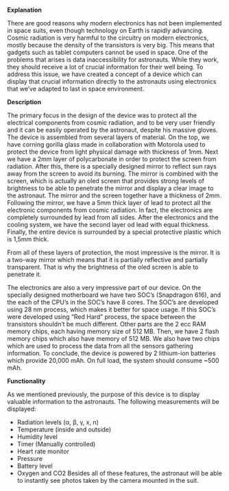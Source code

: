 <b>Explanation</b>

There are good reasons why modern electronics has not been implemented in space suits, even though technology on Earth is rapidly advancing. Cosmic radiation is very harmful to the circuitry on modern electronics, mostly because the density of the transistors is very big. This means that gadgets such as tablet computers cannot be used in space. One of the problems that arises is data inaccessibility for astronauts. While they work, they should receive a lot of crucial information for their well being. To address this issue, we have created a concept of a device which can display that crucial information directly to the astronauts using electronics that we’ve adapted to last in space environment. 

<b>Description</b>

The primary focus in the design of the device was to protect all the electrical components from cosmic radiation, and to be very user friendly and it can be easily operated by the astronaut, despite his massive gloves. 
The device is assembled from several layers of material. On the top, we have corning gorilla glass made in collaboration with Motorola used to protect the device from light physical damage with thickness of 1mm. Next we have a 2mm layer of polycarbonate in order to protect the screen from radiation. After this, there is a specially designed mirror to reflect sun rays away from the screen to avoid its burning. The mirror is combined with the screen, which is actually an oled screen that provides strong levels of brightness to be able to penetrate the mirror and display a clear image to the astronaut. The mirror and the screen together have a thickness of 2mm. Following the mirror, we have a 5mm thick layer of lead to protect all the electronic components from cosmic radiation. In fact, the electronics are completely surrounded by lead from all sides. After the electronics and the cooling system, we have the second layer od lead with equal thickness. Finally, the entire device is surrounded by a special protective plastic which is 1,5mm thick.

From all of these layers of protection, the most impressive is the mirror. It is a two-way mirror which means that it is partially reflective and partially transparent. That is why the brightness of the oled screen is able to penetrate it.

 The electronics are also a very impressive part of our device. On the specially designed motherboard we have two SOC’s (Snapdragon 616), and the each of the CPU’s in the SOC’s have 8 cores. The SOC’s are developed using 28 nm process, which makes it better for space usage. If this SOC’s were developed using “Red Hard” process, the space between the transistors shouldn’t be much different. Other parts are the 2 ecc RAM memory chips, each having memory size of 512 MB. Then, we have 2 flash memory chips which also have memory of 512 MB. We also have two chips which are used to process the data from all the sensors gathering information. 
To conclude, the device is powered by 2 lithium-ion batteries which provide 20,000
mAh. On full load, the system should consume ~500 mAh. 

<b>Functionality</b>

As we mentioned previously, the purpose of this device is to display valuable information to the astronauts. The following measurements will be displayed:
-	Radiation levels (α, β, γ, x, n)
-	Temperature (inside and outside)
-	Humidity level
-	Timer (Manually controlled)
-	Heart rate monitor
-	Pressure 
-	Battery level
-	Oxygen and CO2
Besides all of these features, the astronaut will be able to instantly see photos taken by the camera mounted in the suit.


